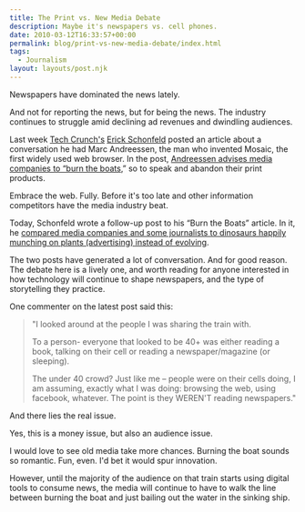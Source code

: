 ```yaml
---
title: The Print vs. New Media Debate
description: Maybe it's newspapers vs. cell phones.
date: 2010-03-12T16:33:57+00:00
permalink: blog/print-vs-new-media-debate/index.html
tags:
  - Journalism
layout: layouts/post.njk
---
```

Newspapers have dominated the news lately.

And not for reporting the news, but for being the news. The industry continues to struggle amid declining ad revenues and dwindling audiences.

Last week [Tech Crunch's](http://techcrunch.com/) [Erick Schonfeld](http://techcrunch.com/author/tcerick/) posted an article about a conversation he had Marc Andreessen, the man who invented Mosaic, the first widely used web browser. In the post, [Andreessen advises media companies to &#8220;burn the boats](http://techcrunch.com/2010/03/06/andreessen-media-burn-boats/),&#8221; so to speak and abandon their print products.

Embrace the web. Fully. Before it's too late and other information competitors have the media industry beat.

Today, Schonfeld wrote a follow-up post to his &#8220;Burn the Boats&#8221; article. In it, he [compared media companies and some journalists to dinosaurs happily munching on plants (advertising) instead of evolving](http://techcrunch.com/2010/03/12/newsosaurs-extinction/).

The two posts have generated a lot of conversation. And for good reason. The debate here is a lively one, and worth reading for anyone interested in how technology will continue to shape newspapers, and the type of storytelling they practice.

One commenter on the latest post said this:

> "I looked around at the people I was sharing the train with.
>
> To a person- everyone that looked to be 40+ was either reading a book, talking on their cell or reading a newspaper/magazine (or sleeping).
>
> The under 40 crowd? Just like me – people were on their cells doing, I am assuming, exactly what I was doing: browsing the web, using facebook, whatever. The point is they WEREN'T reading newspapers."

And there lies the real issue.

Yes, this is a money issue, but also an audience issue.

I would love to see old media take more chances. Burning the boat sounds so romantic. Fun, even. I'd bet it would spur innovation.

However, until the majority of the audience on that train starts using digital tools to consume news, the media will continue to have to walk the line between burning the boat and just bailing out the water in the sinking ship.